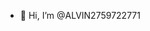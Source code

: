  - 👋 Hi, I’m @ALVIN2759722771
<!---
ALVIN2759722771/ALVIN2759722771 is a ✨ special ✨ repository because its `README.md` this folders and files are confidential do not open or copy itit may cause 
copy right case on you under section 2023 copy right is reserved don't try it cause you be doing cyber-crime.
--->
